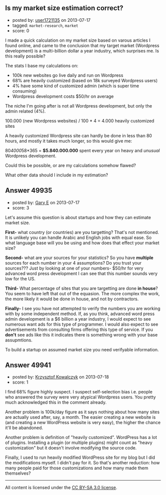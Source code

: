 ## Is my market size estimation correct?

- posted by: [user1721135](https://stackexchange.com/users/-1/23856-user1721135) on 2013-07-17
- tagged: `market-research`, `market`
- score: 0

I made a quick calculation on my market size based on varous articles I found online, and came to the conclusion that my target market (Wordpress development) is a multi-billion dollar a year industry, which surprises me. Is this really possible?

The stats I base my calculations on:

 - 100k new websites go live daily and run on Wordpress
 - 68% are heavily customized (based on 18k surveyed Wordpress users)
 - 4% have some kind of customized admin (which is super time consuming)
 - Wordpress development costs $50/hr on average

The niche I'm going after is not all Wordpress development, but only the admin related (4%).

100.000 (new Wordpress websites) / 100 * 4 = 4.000 heavily customized sites

A heavily customized Wordpress site can hardly be done in less than 80 hours, and mostly it takes much longer, so this would give me:

80*4000*58*365 = **$5.840.000.000** spent every year on heavy and *unusual* Wordpress development.

Could this be possible, or are my calculations somehow flawed?

What other data should I include in my estimation?



## Answer 49935

- posted by: [Gary E](https://stackexchange.com/users/-1/2587-gary-e) on 2013-07-17
- score: 3

Let's assume this question is about startups and how they can estimate market size.

**First-** what country (or countries) are you targetting? That's not mentioned. It is unlikely you can handle Arabic and English jobs with equal ease. So what language base will you be using and how does that effect your market size?

**Second-** what are your sources for your statistics? So you have **multiple** sources for each number in your 4 assumptions? Do you trust your sources??? Just by looking at one of your numbers- $50/hr for very advanced word press development I can see that this number sounds very low for the US.

**Third-** What percentage of sites that you are targetting are done **in house**? You seem to have left that out of the equasion. The more complex the work, the more likely it would be done in house, and not by contractors.

**Finally-** I see you have not attempted to verify the numbers you are working with by some independent method. If, as you think, advanced word press admin development is a $6 billion a year industry, I would expect to see numerous want ads for this type of programmer. I would also expect to see advertisements from consulting firms offering this type of service. If you **don't** see ads like this it indicates there is something wrong with your base assupmtions.

To build a startup on assumed market size you need verifyable information.



## Answer 49941

- posted by: [Krzysztof Kowalczyk](https://stackexchange.com/users/-1/3945-krzysztof-kowalczyk) on 2013-07-18
- score: 1

I find 68% figure highly suspect. I suspect self-selection bias i.e. people who answered the survey were very atypical Wordpress users. You pretty much acknowledged this in the comment already.

Another problem is 100k/day figure as it says nothing about how many sites are actually used after, say, a month. The easier creating a new website is (and creating a new WordPress website is very easy), the higher the chance it'll be abandoned.

Another problem is definition of "heavily customized". WordPress has a lot of plugins. Installing a plugin (or multiple plugins) might count as "heavy customization" but it doesn't involve modifying the source code.

Finally, I used to run heavily modified WordPress site for my blog but I did the modifications myself. I didn't pay for it. So that's another reduction: how many people paid for those customizations and how many made them themselves?




---

All content is licensed under the [CC BY-SA 3.0 license](https://creativecommons.org/licenses/by-sa/3.0/).
